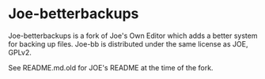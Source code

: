 # Joe-betterbackups

<p>Joe-betterbackups is a fork of Joe's Own Editor which adds a
better system for backing up files. Joe-bb is distributed under
the same license as JOE, GPLv2.</p>

<p>See README.md.old for JOE's README at the time of the fork.</p>